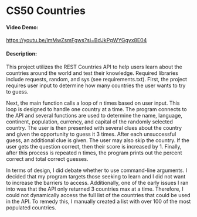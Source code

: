 # CS50 Countries
#### Video Demo:
https://youtu.be/lmMwZsmFgws?si=BdJkPgWYGgyx8E04
#### Description:
This project utilizes the REST Countries API to help users learn about the countries around the world and test their knowledge. Required libraries include requests, random, and sys (see requirements.txt). First, the project requires user input to determine how many countries the user wants to try to guess.

Next, the main function calls a loop of n times based on user input. This loop is designed to handle one country at a time. The program connects to the API and several functions are used to determine the name, language, continent, population, currency, and capital of the randomly selected country. The user is then presented with several clues about the country and given the opportunity to guess it 3 times. After each unsuccessful guess, an additional clue is given. The user may also skip the country. If the user gets the question correct, then their score is increased by 1. Finally, after this process is repeated n times, the program prints out the percent correct and total correct guesses.

In terms of design, I did debate whether to use command-line arguments. I decided that my program targets those seeking to learn and I did not want to increase the barriers to access. Additionally, one of the early issues I ran into was that the API only returned 3 countries max at a time. Therefore, I could not dynamically access the full list of the countries that could be used in the API. To remedy this, I manually created a list with over 100 of the most populated countries.